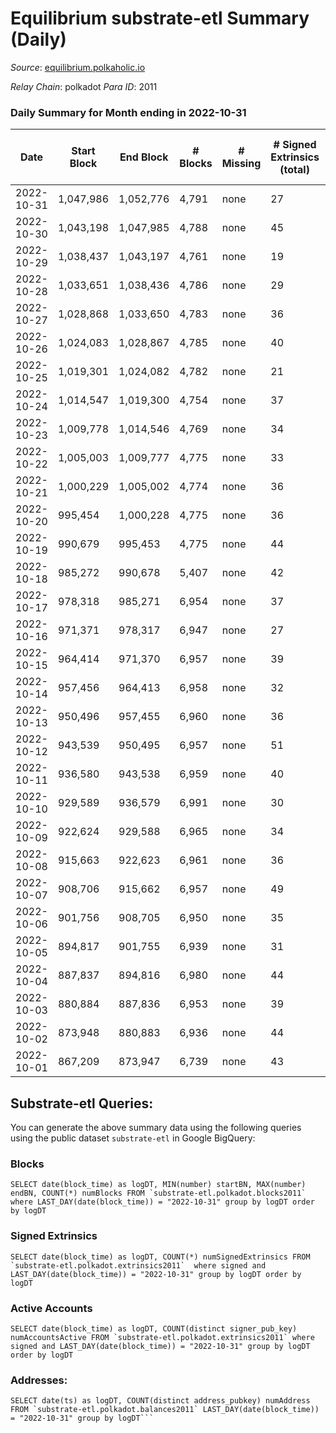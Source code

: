 # Equilibrium substrate-etl Summary (Daily)

_Source_: [equilibrium.polkaholic.io](https://equilibrium.polkaholic.io)

*Relay Chain*: polkadot
*Para ID*: 2011



### Daily Summary for Month ending in 2022-10-31


| Date | Start Block | End Block | # Blocks | # Missing | # Signed Extrinsics (total) | # Active Accounts | # Addresses with Balances | # Events | # Transfers | # XCM Transfers In | # XCM Transfers Out |
| ---- | ----------- | --------- | -------- | --------- | --------------------------- | ----------------- | ------------------------- | -------- | ----------- | ------------------ | ------------------- |
| 2022-10-31 | 1,047,986 | 1,052,776 | 4,791 | none  | 27 | 27 |  | 108,733 |   |   |   |
| 2022-10-30 | 1,043,198 | 1,047,985 | 4,788 | none  | 45 | 45 |  | 108,740 |   |   |   |
| 2022-10-29 | 1,038,437 | 1,043,197 | 4,761 | none  | 19 | 19 |  | 108,016 |   |   |   |
| 2022-10-28 | 1,033,651 | 1,038,436 | 4,786 | none  | 29 | 29 |  | 108,605 |   |   |   |
| 2022-10-27 | 1,028,868 | 1,033,650 | 4,783 | none  | 36 | 36 |  | 108,586 |   |   |   |
| 2022-10-26 | 1,024,083 | 1,028,867 | 4,785 | none  | 40 | 40 |  | 108,652 |   |   |   |
| 2022-10-25 | 1,019,301 | 1,024,082 | 4,782 | none  | 21 | 21 |  | 108,502 |   |   |   |
| 2022-10-24 | 1,014,547 | 1,019,300 | 4,754 | none  | 37 | 37 |  | 107,552 |   |   |   |
| 2022-10-23 | 1,009,778 | 1,014,546 | 4,769 | none  | 34 | 34 |  | 107,924 |   |   |   |
| 2022-10-22 | 1,005,003 | 1,009,777 | 4,775 | none  | 33 | 33 |  | 108,395 |   |   |   |
| 2022-10-21 | 1,000,229 | 1,005,002 | 4,774 | none  | 36 | 36 |  | 108,352 |   |   |   |
| 2022-10-20 | 995,454 | 1,000,228 | 4,775 | none  | 36 | 36 |  | 108,378 |   |   |   |
| 2022-10-19 | 990,679 | 995,453 | 4,775 | none  | 44 | 44 |  | 108,416 |   |   |   |
| 2022-10-18 | 985,272 | 990,678 | 5,407 | none  | 42 | 42 |  | 122,764 |   |   |   |
| 2022-10-17 | 978,318 | 985,271 | 6,954 | none  | 37 | 37 |  | 157,814 |   |   |   |
| 2022-10-16 | 971,371 | 978,317 | 6,947 | none  | 27 | 27 |  | 157,624 |   |   |   |
| 2022-10-15 | 964,414 | 971,370 | 6,957 | none  | 39 | 39 |  | 157,894 |   |   |   |
| 2022-10-14 | 957,456 | 964,413 | 6,958 | none  | 32 | 32 |  | 157,791 |   |   |   |
| 2022-10-13 | 950,496 | 957,455 | 6,960 | none  | 36 | 36 |  | 158,183 |   |   |   |
| 2022-10-12 | 943,539 | 950,495 | 6,957 | none  | 51 | 51 | 7,532 | 157,933 |   |   |   |
| 2022-10-11 | 936,580 | 943,538 | 6,959 | none  | 40 | 40 | 7,531 | 157,959 |   |   |   |
| 2022-10-10 | 929,589 | 936,579 | 6,991 | none  | 30 | 30 |  | 158,094 |   |   |   |
| 2022-10-09 | 922,624 | 929,588 | 6,965 | none  | 34 | 34 | 7,530 | 158,048 |   |   |   |
| 2022-10-08 | 915,663 | 922,623 | 6,961 | none  | 36 | 36 |  | 157,945 |   |   |   |
| 2022-10-07 | 908,706 | 915,662 | 6,957 | none  | 49 | 49 |  | 157,941 |   |   |   |
| 2022-10-06 | 901,756 | 908,705 | 6,950 | none  | 35 | 35 |  | 157,745 |   |   |   |
| 2022-10-05 | 894,817 | 901,755 | 6,939 | none  | 31 | 31 |  | 157,135 |   |   |   |
| 2022-10-04 | 887,837 | 894,816 | 6,980 | none  | 44 | 44 |  | 157,509 |   |   |   |
| 2022-10-03 | 880,884 | 887,836 | 6,953 | none  | 39 | 39 |  | 157,743 |   |   |   |
| 2022-10-02 | 873,948 | 880,883 | 6,936 | none  | 44 | 44 |  | 157,441 |   |   |   |
| 2022-10-01 | 867,209 | 873,947 | 6,739 | none  | 43 | 43 |  | 151,282 |   |   |   |

## Substrate-etl Queries:
You can generate the above summary data using the following queries using the public dataset `substrate-etl` in Google BigQuery:


### Blocks
```
SELECT date(block_time) as logDT, MIN(number) startBN, MAX(number) endBN, COUNT(*) numBlocks FROM `substrate-etl.polkadot.blocks2011`  where LAST_DAY(date(block_time)) = "2022-10-31" group by logDT order by logDT
```


### Signed Extrinsics
```
SELECT date(block_time) as logDT, COUNT(*) numSignedExtrinsics FROM `substrate-etl.polkadot.extrinsics2011`  where signed and LAST_DAY(date(block_time)) = "2022-10-31" group by logDT order by logDT
```


### Active Accounts
```
SELECT date(block_time) as logDT, COUNT(distinct signer_pub_key) numAccountsActive FROM `substrate-etl.polkadot.extrinsics2011` where signed and LAST_DAY(date(block_time)) = "2022-10-31" group by logDT order by logDT
```


### Addresses:
```
SELECT date(ts) as logDT, COUNT(distinct address_pubkey) numAddress FROM `substrate-etl.polkadot.balances2011` LAST_DAY(date(block_time)) = "2022-10-31" group by logDT```

